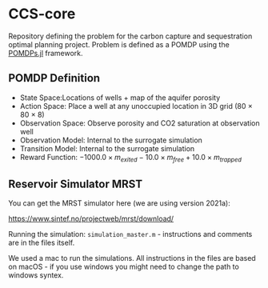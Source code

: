 # CCS-core
Repository defining the problem for the carbon capture and sequestration optimal planning project. Problem is defined as a POMDP using the [POMDPs.jl](https://github.com/JuliaPOMDP/POMDPs.jl) framework.

## POMDP Definition
- State Space:Locations of wells + map of the aquifer porosity
- Action Space: Place a well at any unoccupied location in 3D grid (80 × 80 × 8)
- Observation Space: Observe porosity and CO2 saturation at observation well
- Observation Model: Internal to the surrogate simulation
- Transition Model: Internal to the surrogate simulation
- Reward Function: $−1000.0 ×m_{exited}−10.0 ×m_{free}+10.0 ×m_{trapped}$

## Reservoir Simulator MRST

You can get the MRST simulator here (we are using version 2021a):

https://www.sintef.no/projectweb/mrst/download/

Running the simulation: `simulation_master.m` - instructions and comments are in the files itself.

We used a mac to run the simulations. All instructions in the files are based on macOS - if you use windows you might need to change the path to windows syntex.



